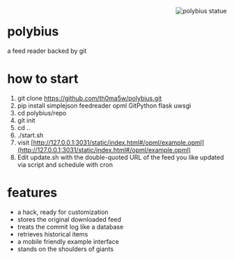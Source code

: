 <img src="https://upload.wikimedia.org/wikipedia/commons/f/f0/Polybios.jpg" alt="polybius statue" title="polybius" align="right" />

polybius
========

a feed reader backed by git

# how to start
1. git clone https://github.com/th0ma5w/polybius.git
2. pip install simplejson feedreader opml GitPython flask uwsgi
3. cd polybius/repo
4. git init
5. cd ..
6. ./start.sh
7. visit [http://127.0.0.1:3031/static/index.html#/opml/example.opml](http://127.0.0.1:3031/static/index.html#/opml/example.opml)
8. Edit update.sh with the double-quoted URL of the feed you like updated via script and schedule with cron

# features

- a hack, ready for customization 
- stores the original downloaded feed
- treats the commit log like a database
- retrieves historical items
- a mobile friendly example interface
- stands on the shoulders of giants


